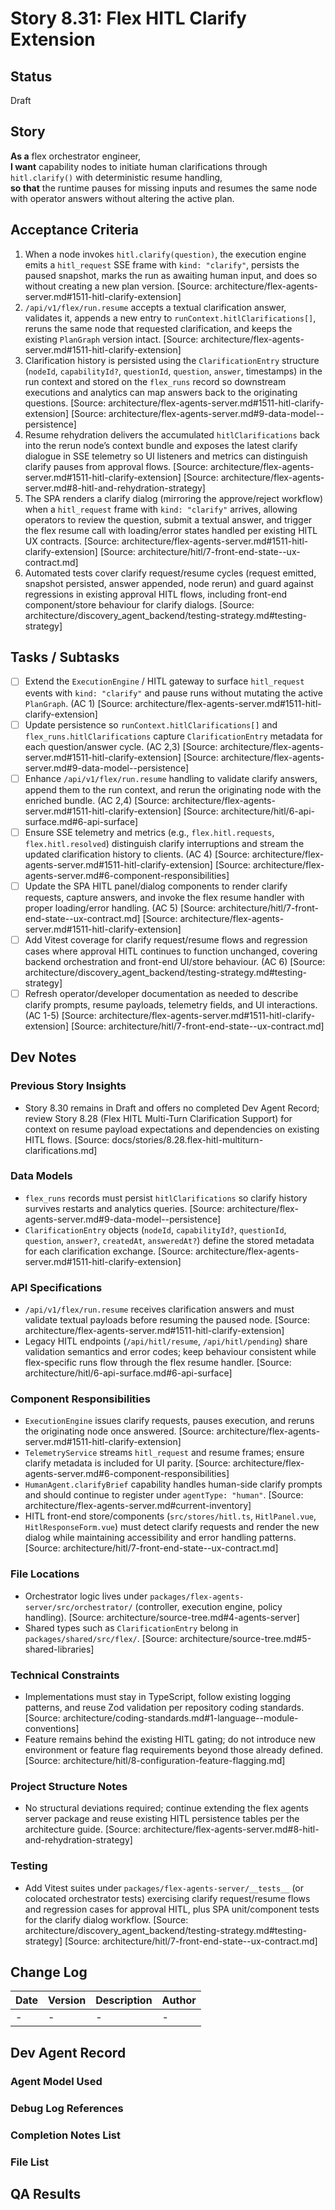 # Story 8.31: Flex HITL Clarify Extension

## Status
Draft

## Story
**As a** flex orchestrator engineer,  
**I want** capability nodes to initiate human clarifications through `hitl.clarify()` with deterministic resume handling,  
**so that** the runtime pauses for missing inputs and resumes the same node with operator answers without altering the active plan.  

## Acceptance Criteria
1. When a node invokes `hitl.clarify(question)`, the execution engine emits a `hitl_request` SSE frame with `kind: "clarify"`, persists the paused snapshot, marks the run as awaiting human input, and does so without creating a new plan version. [Source: architecture/flex-agents-server.md#1511-hitl-clarify-extension]
2. `/api/v1/flex/run.resume` accepts a textual clarification answer, validates it, appends a new entry to `runContext.hitlClarifications[]`, reruns the same node that requested clarification, and keeps the existing `PlanGraph` version intact. [Source: architecture/flex-agents-server.md#1511-hitl-clarify-extension]
3. Clarification history is persisted using the `ClarificationEntry` structure (`nodeId`, `capabilityId?`, `questionId`, `question`, `answer`, timestamps) in the run context and stored on the `flex_runs` record so downstream executions and analytics can map answers back to the originating questions. [Source: architecture/flex-agents-server.md#1511-hitl-clarify-extension] [Source: architecture/flex-agents-server.md#9-data-model--persistence]
4. Resume rehydration delivers the accumulated `hitlClarifications` back into the rerun node’s context bundle and exposes the latest clarify dialogue in SSE telemetry so UI listeners and metrics can distinguish clarify pauses from approval flows. [Source: architecture/flex-agents-server.md#1511-hitl-clarify-extension] [Source: architecture/flex-agents-server.md#8-hitl-and-rehydration-strategy]
5. The SPA renders a clarify dialog (mirroring the approve/reject workflow) when a `hitl_request` frame with `kind: "clarify"` arrives, allowing operators to review the question, submit a textual answer, and trigger the flex resume call with loading/error states handled per existing HITL UX contracts. [Source: architecture/flex-agents-server.md#1511-hitl-clarify-extension] [Source: architecture/hitl/7-front-end-state--ux-contract.md]
6. Automated tests cover clarify request/resume cycles (request emitted, snapshot persisted, answer appended, node rerun) and guard against regressions in existing approval HITL flows, including front-end component/store behaviour for clarify dialogs. [Source: architecture/discovery_agent_backend/testing-strategy.md#testing-strategy]

## Tasks / Subtasks
- [ ] Extend the `ExecutionEngine` / HITL gateway to surface `hitl_request` events with `kind: "clarify"` and pause runs without mutating the active `PlanGraph`. (AC 1) [Source: architecture/flex-agents-server.md#1511-hitl-clarify-extension]
- [ ] Update persistence so `runContext.hitlClarifications[]` and `flex_runs.hitlClarifications` capture `ClarificationEntry` metadata for each question/answer cycle. (AC 2,3) [Source: architecture/flex-agents-server.md#1511-hitl-clarify-extension] [Source: architecture/flex-agents-server.md#9-data-model--persistence]
- [ ] Enhance `/api/v1/flex/run.resume` handling to validate clarify answers, append them to the run context, and rerun the originating node with the enriched bundle. (AC 2,4) [Source: architecture/flex-agents-server.md#1511-hitl-clarify-extension] [Source: architecture/hitl/6-api-surface.md#6-api-surface]
- [ ] Ensure SSE telemetry and metrics (e.g., `flex.hitl.requests`, `flex.hitl.resolved`) distinguish clarify interruptions and stream the updated clarification history to clients. (AC 4) [Source: architecture/flex-agents-server.md#1511-hitl-clarify-extension] [Source: architecture/flex-agents-server.md#6-component-responsibilities]
- [ ] Update the SPA HITL panel/dialog components to render clarify requests, capture answers, and invoke the flex resume handler with proper loading/error handling. (AC 5) [Source: architecture/hitl/7-front-end-state--ux-contract.md] [Source: architecture/flex-agents-server.md#1511-hitl-clarify-extension]
- [ ] Add Vitest coverage for clarify request/resume flows and regression cases where approval HITL continues to function unchanged, covering backend orchestration and front-end UI/store behaviour. (AC 6) [Source: architecture/discovery_agent_backend/testing-strategy.md#testing-strategy]
- [ ] Refresh operator/developer documentation as needed to describe clarify prompts, resume payloads, telemetry fields, and UI interactions. (AC 1-5) [Source: architecture/flex-agents-server.md#1511-hitl-clarify-extension] [Source: architecture/hitl/7-front-end-state--ux-contract.md]

## Dev Notes

### Previous Story Insights
- Story 8.30 remains in Draft and offers no completed Dev Agent Record; review Story 8.28 (Flex HITL Multi-Turn Clarification Support) for context on resume payload expectations and dependencies on existing HITL flows. [Source: docs/stories/8.28.flex-hitl-multiturn-clarifications.md]

### Data Models
- `flex_runs` records must persist `hitlClarifications` so clarify history survives restarts and analytics queries. [Source: architecture/flex-agents-server.md#9-data-model--persistence]
- `ClarificationEntry` objects (`nodeId`, `capabilityId?`, `questionId`, `question`, `answer?`, `createdAt`, `answeredAt?`) define the stored metadata for each clarification exchange. [Source: architecture/flex-agents-server.md#1511-hitl-clarify-extension]

### API Specifications
- `/api/v1/flex/run.resume` receives clarification answers and must validate textual payloads before resuming the paused node. [Source: architecture/flex-agents-server.md#1511-hitl-clarify-extension]
- Legacy HITL endpoints (`/api/hitl/resume`, `/api/hitl/pending`) share validation semantics and error codes; keep behaviour consistent while flex-specific runs flow through the flex resume handler. [Source: architecture/hitl/6-api-surface.md#6-api-surface]

### Component Responsibilities
- `ExecutionEngine` issues clarify requests, pauses execution, and reruns the originating node once answered. [Source: architecture/flex-agents-server.md#1511-hitl-clarify-extension]
- `TelemetryService` streams `hitl_request` and resume frames; ensure clarify metadata is included for UI parity. [Source: architecture/flex-agents-server.md#6-component-responsibilities]
- `HumanAgent.clarifyBrief` capability handles human-side clarify prompts and should continue to register under `agentType: "human"`. [Source: architecture/flex-agents-server.md#current-inventory]
- HITL front-end store/components (`src/stores/hitl.ts`, `HitlPanel.vue`, `HitlResponseForm.vue`) must detect clarify requests and render the new dialog while maintaining accessibility and error handling patterns. [Source: architecture/hitl/7-front-end-state--ux-contract.md]

### File Locations
- Orchestrator logic lives under `packages/flex-agents-server/src/orchestrator/` (controller, execution engine, policy handling). [Source: architecture/source-tree.md#4-agents-server]
- Shared types such as `ClarificationEntry` belong in `packages/shared/src/flex/`. [Source: architecture/source-tree.md#5-shared-libraries]

### Technical Constraints
- Implementations must stay in TypeScript, follow existing logging patterns, and reuse Zod validation per repository coding standards. [Source: architecture/coding-standards.md#1-language--module-conventions]
- Feature remains behind the existing HITL gating; do not introduce new environment or feature flag requirements beyond those already defined. [Source: architecture/hitl/8-configuration-feature-flagging.md]

### Project Structure Notes
- No structural deviations required; continue extending the flex agents server package and reuse existing HITL persistence tables per the architecture guide. [Source: architecture/flex-agents-server.md#8-hitl-and-rehydration-strategy]

### Testing
- Add Vitest suites under `packages/flex-agents-server/__tests__` (or colocated orchestrator tests) exercising clarify request/resume flows and regression cases for approval HITL, plus SPA unit/component tests for the clarify dialog workflow. [Source: architecture/discovery_agent_backend/testing-strategy.md#testing-strategy] [Source: architecture/hitl/7-front-end-state--ux-contract.md]

## Change Log
| Date | Version | Description | Author |
| --- | --- | --- | --- |
| - | - | - | - |

## Dev Agent Record

### Agent Model Used

### Debug Log References

### Completion Notes List

### File List

## QA Results

